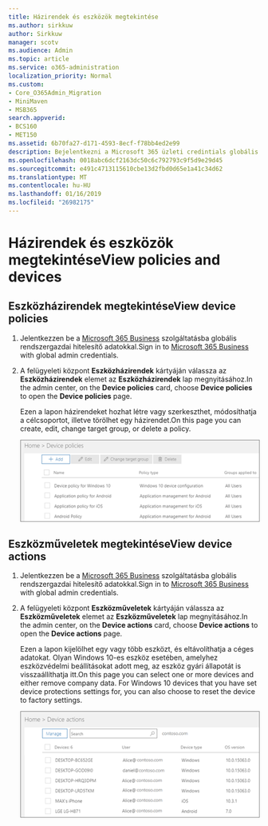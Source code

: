 ```yaml
---
title: Házirendek és eszközök megtekintése
ms.author: sirkkuw
author: Sirkkuw
manager: scotv
ms.audience: Admin
ms.topic: article
ms.service: o365-administration
localization_priority: Normal
ms.custom:
- Core_O365Admin_Migration
- MiniMaven
- MSB365
search.appverid:
- BCS160
- MET150
ms.assetid: 6b70fa27-d171-4593-8ecf-f78bb4ed2e99
description: Bejelentkezni a Microsoft 365 üzleti credintials globális felügyeleti eszköz politikák és tevékenységek megtekintéséhez.
ms.openlocfilehash: 0018abc6dcf2163dc50c6c792793c9f5d9e29d45
ms.sourcegitcommit: e491c4713115610cbe13d2fbd0d65e1a41c34d62
ms.translationtype: MT
ms.contentlocale: hu-HU
ms.lasthandoff: 01/16/2019
ms.locfileid: "26982175"
---
```

# <a name="view-policies-and-devices"></a><span data-ttu-id="fa8f1-103">Házirendek és eszközök megtekintése</span><span class="sxs-lookup"><span data-stu-id="fa8f1-103">View policies and devices</span></span>

## <a name="view-device-policies"></a><span data-ttu-id="fa8f1-104">Eszközházirendek megtekintése</span><span class="sxs-lookup"><span data-stu-id="fa8f1-104">View device policies</span></span>

1. <span data-ttu-id="fa8f1-105">Jelentkezzen be a [Microsoft 365 Business](https://portal.office.com) szolgáltatásba globális rendszergazdai hitelesítő adatokkal.</span><span class="sxs-lookup"><span data-stu-id="fa8f1-105">Sign in to [Microsoft 365 Business](https://portal.office.com) with global admin credentials.</span></span> 
    
2. <span data-ttu-id="fa8f1-106">A felügyeleti központ **Eszközházirendek** kártyáján válassza az **Eszközházirendek** elemet az **Eszközházirendek** lap megnyitásához.</span><span class="sxs-lookup"><span data-stu-id="fa8f1-106">In the admin center, on the **Device policies** card, choose **Device policies** to open the **Device policies** page.</span></span> 
    
    <span data-ttu-id="fa8f1-107">Ezen a lapon házirendeket hozhat létre vagy szerkeszthet, módosíthatja a célcsoportot, illetve törölhet egy házirendet.</span><span class="sxs-lookup"><span data-stu-id="fa8f1-107">On this page you can create, edit, change target group, or delete a policy.</span></span>
    
    ![Screenshot of the Policies page](media/27ebb1d3-d04b-4221-a13f-8583045b5077.png)
  
## <a name="view-device-actions"></a><span data-ttu-id="fa8f1-109">Eszközműveletek megtekintése</span><span class="sxs-lookup"><span data-stu-id="fa8f1-109">View device actions</span></span>

1. <span data-ttu-id="fa8f1-110">Jelentkezzen be a [Microsoft 365 Business](https://portal.office.com) szolgáltatásba globális rendszergazdai hitelesítő adatokkal.</span><span class="sxs-lookup"><span data-stu-id="fa8f1-110">Sign in to [Microsoft 365 Business](https://portal.office.com) with global admin credentials.</span></span> 
    
2. <span data-ttu-id="fa8f1-111">A felügyeleti központ **Eszközműveletek** kártyáján válassza az **Eszközműveletek** elemet az **Eszközműveletek** lap megnyitásához.</span><span class="sxs-lookup"><span data-stu-id="fa8f1-111">In the admin center, on the **Device actions** card, choose **Device actions** to open the **Device actions** page.</span></span> 
    
    <span data-ttu-id="fa8f1-p101">Ezen a lapon kijelölhet egy vagy több eszközt, és eltávolíthatja a céges adatokat. Olyan Windows 10-es eszköz esetében, amelyhez eszközvédelmi beállításokat adott meg, az eszköz gyári állapotát is visszaállíthatja itt.</span><span class="sxs-lookup"><span data-stu-id="fa8f1-p101">On this page you can select one or more devices and either remove company data. For Windows 10 devices that you have set device protections settings for, you can also choose to reset the device to factory settings.</span></span>
    
    ![Device actions page.](media/6d2ad0c4-9c96-4489-ab93-c4e38e317d45.PNG)
  
  

